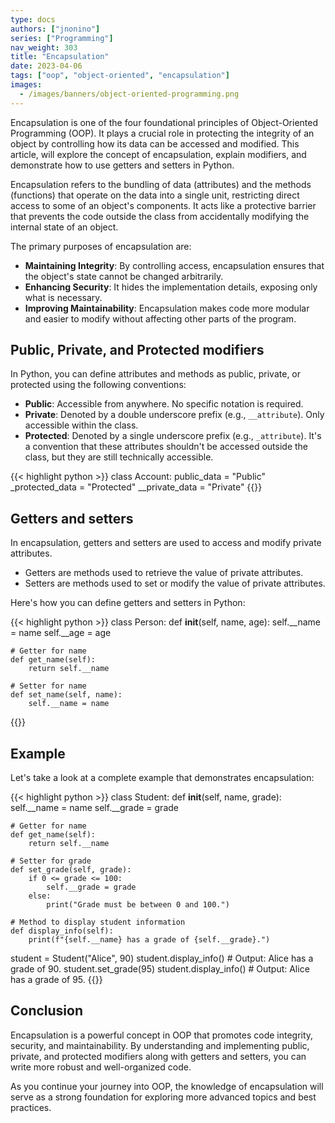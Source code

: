 ```yaml
---
type: docs
authors: ["jnonino"]
series: ["Programming"]
nav_weight: 303
title: "Encapsulation"
date: 2023-04-06
tags: ["oop", "object-oriented", "encapsulation"]
images:
  - /images/banners/object-oriented-programming.png
---
```


Encapsulation is one of the four foundational principles of Object-Oriented Programming (OOP). It plays a crucial role in protecting the integrity of an object by controlling how its data can be accessed and modified. This article, will explore the concept of encapsulation, explain modifiers, and demonstrate how to use getters and setters in Python.

Encapsulation refers to the bundling of data (attributes) and the methods (functions) that operate on the data into a single unit, restricting direct access to some of an object's components. It acts like a protective barrier that prevents the code outside the class from accidentally modifying the internal state of an object.

The primary purposes of encapsulation are:

- **Maintaining Integrity**: By controlling access, encapsulation ensures that the object's state cannot be changed arbitrarily.
- **Enhancing Security**: It hides the implementation details, exposing only what is necessary.
- **Improving Maintainability**: Encapsulation makes code more modular and easier to modify without affecting other parts of the program.

## Public, Private, and Protected modifiers

In Python, you can define attributes and methods as public, private, or protected using the following conventions:

- **Public**: Accessible from anywhere. No specific notation is required.
- **Private**: Denoted by a double underscore prefix (e.g., `__attribute`). Only accessible within the class.
- **Protected**: Denoted by a single underscore prefix (e.g., `_attribute`). It's a convention that these attributes shouldn't be accessed outside the class, but they are still technically accessible.

{{< highlight python >}}
class Account:
    public_data = "Public"
    _protected_data = "Protected"
    __private_data = "Private"
{{</highlight >}}

## Getters and setters

In encapsulation, getters and setters are used to access and modify private attributes.

- Getters are methods used to retrieve the value of private attributes.
- Setters are methods used to set or modify the value of private attributes.

Here's how you can define getters and setters in Python:

{{< highlight python >}}
class Person:
    def __init__(self, name, age):
        self.__name = name
        self.__age = age

    # Getter for name
    def get_name(self):
        return self.__name

    # Setter for name
    def set_name(self, name):
        self.__name = name
{{</highlight >}}

## Example

Let's take a look at a complete example that demonstrates encapsulation:

{{< highlight python >}}
class Student:
    def __init__(self, name, grade):
        self.__name = name
        self.__grade = grade

    # Getter for name
    def get_name(self):
        return self.__name

    # Setter for grade
    def set_grade(self, grade):
        if 0 <= grade <= 100:
            self.__grade = grade
        else:
            print("Grade must be between 0 and 100.")

    # Method to display student information
    def display_info(self):
        print(f"{self.__name} has a grade of {self.__grade}.")

student = Student("Alice", 90)
student.display_info()  # Output: Alice has a grade of 90.
student.set_grade(95)
student.display_info()  # Output: Alice has a grade of 95.
{{</highlight >}}

## Conclusion

Encapsulation is a powerful concept in OOP that promotes code integrity, security, and maintainability. By understanding and implementing public, private, and protected modifiers along with getters and setters, you can write more robust and well-organized code.

As you continue your journey into OOP, the knowledge of encapsulation will serve as a strong foundation for exploring more advanced topics and best practices.
